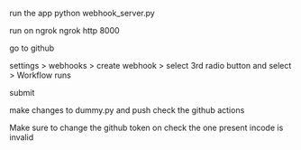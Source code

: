 run the app 
python webhook_server.py

run on ngrok 
ngrok http 8000

go to github 

settings > webhooks > create webhook > select 3rd radio button and select > Workflow runs 

submit

make changes to dummy.py and push check the github actions

Make sure to change the github token on check the one present incode is invalid